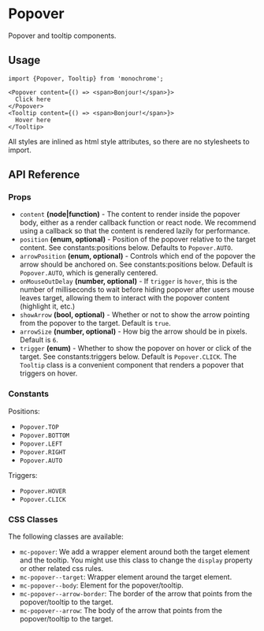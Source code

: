 # Popover

Popover and tooltip components.

## Usage

    import {Popover, Tooltip} from 'monochrome';

    <Popover content={() => <span>Bonjour!</span>}>
      Click here
    </Popover>
    <Tooltip content={() => <span>Bonjour!</span>}>
      Hover here
    </Tooltip>

All styles are inlined as html style attributes, so there are no stylesheets to import.

## API Reference

### Props

* `content` **(node|function)** - The content to render inside the popover body, either as a render callback function or react node. We recommend using a callback so that the content is rendered lazily for performance.
* `position` **(enum, optional)** - Position of the popover relative to the target content. See constants:positions below. Defaults to `Popover.AUTO`.
* `arrowPosition` **(enum, optional)** - Controls which end of the popover the arrow should be anchored on. See constants:positions below. Default is `Popover.AUTO`, which is generally centered.
* `onMouseOutDelay` **(number, optional)** - If `trigger` is `hover`, this is the number of milliseconds to wait before hiding popover after users mouse leaves target, allowing them to interact with the popover content (highlight it, etc.)
* `showArrow` **(bool, optional)** - Whether or not to show the arrow pointing from the popover to the target. Default is `true`.
* `arrowSize` **(number, optional)** - How big the arrow should be in pixels. Default is `6`.
* `trigger` **(enum)** - Whether to show the popover on hover or click of the target. See constants:triggers below. Default is `Popover.CLICK`. The `Tooltip` class is a convenient component that renders a popover that triggers on hover.


### Constants

Positions:

* `Popover.TOP`
* `Popover.BOTTOM`
* `Popover.LEFT`
* `Popover.RIGHT`
* `Popover.AUTO`

Triggers:

* `Popover.HOVER`
* `Popover.CLICK`


### CSS Classes

The following classes are available:

- `mc-popover`: We add a wrapper element around both the target element and the tooltip. You might use this class to change the `display` property or other related css rules.
- `mc-popover--target`: Wrapper element around the target element.
- `mc-popover--body`: Element for the popover/tooltip.
- `mc-popover--arrow-border`: The border of the arrow that points from the popover/tooltip to the target.
- `mc-popover--arrow`: The body of the arrow that points from the popover/tooltip to the target.
